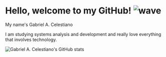 # Hello, welcome to my GitHub!  ![wave](https://github.githubassets.com/images/icons/emoji/unicode/1f44b.png)

My name's Gabriel A. Celestiano

I am studying systems analysis and development and really love everything that involves technology.


![Gabriel A. Celestiano's GitHub stats](https://github-readme-stats.vercel.app/api?username=Gabriel-A-Celestiano&show_icons=true&theme=radical)
